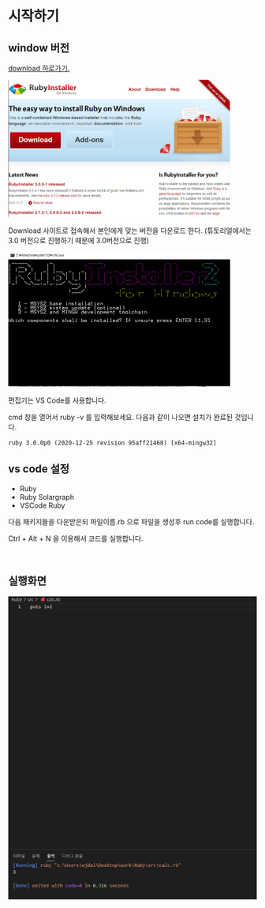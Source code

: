 # 시작하기

## window 버전
[download 하로가기.](https://www.ruby-lang.org/en/downloads/)

<img src="2021-01-05-10-16-27.png" width="450px"></img><br/>

Download 사이트로 접속해서 본인에게 맞는 버전을 다운로드 한다.
(튜토리얼에서는 3.0 버전으로 진행하기 때문에 3.0버전으로 진행)

<img src="2021-01-05-10-22-13.png" width="450px"></img><br/>

편집기는 VS Code를 사용합니다.

cmd 창을 열어서 ruby -v 를 입력해보세요. 다음과 같이 나오면 설치가 완료된 것입니다.

```
ruby 3.0.0p0 (2020-12-25 revision 95aff21468) [x64-mingw32]
```

## vs code 설정
- Ruby
- Ruby Solargraph
- VSCode Ruby

다음 패키지들을 다운받은되 <string>파일이름.rb</strong> 으로 파일을 생성후 run code를 실행합니다.

Ctrl + Alt + N 을 이용해서 코드를 실행합니다.

<br>

## 실행화면
![](2021-01-05-10-44-09.png)
